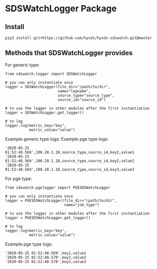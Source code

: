 # SDSWatchLogger Package

## Install
```
pip3 install git+https://github.com/hysds/hysds-sdswatch.git@master
```

## Methods that SDSWatchLogger provides
For generic type:
```
from sdswatch.logger import SDSWatchLogger

# you can only instantiate once
logger = SDSWatchLogger(file_dir="/path/to/dir", 
                        name="logname", 
                        source_type="source_type", 
                        source_id="source_id")

# to use the logger in other modules after the first instantiation
logger = SDSWatchLogger.get_logger()

# to log 
logger.log(metric_key="key",
           metric_value="value")
```
Example generic type logs:
Example pge type logs:
```
'2020-05-25 01:52:40.569',100.20.1.18,source_type,source_id,key1,value1
'2020-05-25 01:52:40.569',100.20.1.18,source_type,source_id,key2,value2
'2020-05-25 01:52:40.569',100.20.1.18,source_type,source_id,key3,value3
```
For pge type:
```
from sdswatch.pgelogger import PGESDSWatchLogger

# you can only instantiate once
logger = PGESDSWatchLogger(file_dir="/path/to/dir", 
                           name="job_type")

# to use the logger in other modules after the first instantiation
logger = PGESDSWatchLogger.get_logger()

# to log 
logger.log(metric_key="key",
           metric_value="value")
```
Example pge type logs:
```
'2020-05-25 01:52:40.569',key1,value1
'2020-05-25 01:52:40.570',key2,value2
'2020-05-25 01:52:40.570',key3,value3
```
